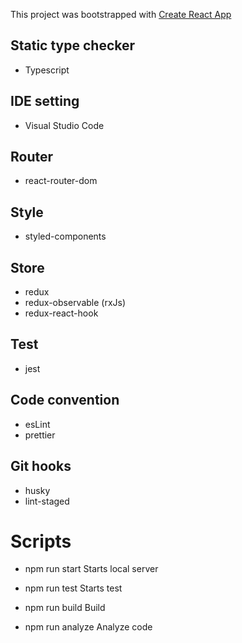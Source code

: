 This project was bootstrapped with [Create React App](https://github.com/facebook/create-react-app)

## Static type checker

- Typescript

## IDE setting

- Visual Studio Code

## Router

- react-router-dom

## Style

- styled-components

## Store

- redux
- redux-observable (rxJs)
- redux-react-hook

## Test

- jest

## Code convention

- esLint
- prettier

## Git hooks

- husky
- lint-staged

# Scripts

- npm run start
  Starts local server

- npm run test
  Starts test

- npm run build
  Build

- npm run analyze
  Analyze code
